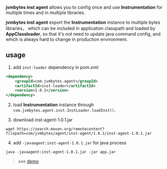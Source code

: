 **jvmbytes inst agent** allows you to config once and use **Instrumentation** for multiple times and in multiple libraries.

**jvmbytes inst agent** export the **Instrumentation** instance to multiple bytes libraries，
which can be included in application classpath and loaded by **AppClassloader**, 
so that it's not need to update java command config, 
and which is always hard to change in production environment. 

## usage

1. add `inst-loader` dependency in pom.xml:
```xml
<dependency>
    <groupId>com.jvmbytes.agent</groupId>
    <artifactId>inst-loader</artifactId>
    <version>1.0.1</version>
</dependency>
```

2. load **Instrumentation** instance through `com.jvmbytes.agent.inst.InstLoader.loadInst()`.

3. download inst-agent-1.0.1.jar
```shell script
wget https://search.maven.org/remotecontent?filepath=com/jvmbytes/agent/inst-agent/1.0.1/inst-agent-1.0.1.jar
```

4. add `-javaagent:inst-agent-1.0.1.jar` for java process
```shell script
java -javaagent:inst-agent-1.0.1.jar -jar app.jar
```

> see [demo](inst-demo/README.md)
